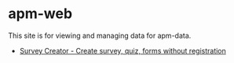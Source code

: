# apm-web

This site is for viewing and managing data for apm-data.

- [Survey Creator - Create survey, quiz, forms without registration](https://surveyjs.io/create-survey/)

